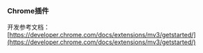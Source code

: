 ### Chrome插件

开发参考文档：[https://developer.chrome.com/docs/extensions/mv3/getstarted/](https://developer.chrome.com/docs/extensions/mv3/getstarted/)


